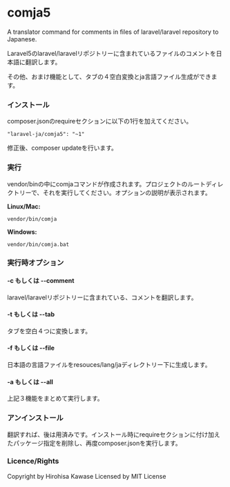 # comja5

A translator command for comments in files of laravel/laravel repository to Japanese.

Laravel5のlaravel/laravelリポジトリーに含まれているファイルのコメントを日本語に翻訳します。

その他、おまけ機能として、タブの４空白変換とja言語ファイル生成ができます。

### インストール

composer.jsonのrequireセクションに以下の1行を加えてください。

~~~
"laravel-ja/comja5": "~1"
~~~

修正後、composer updateを行います。

### 実行

vendor/binの中にcomjaコマンドが作成されます。プロジェクトのルートディレクトリーで、それを実行してください。オプションの説明が表示されます。

**Linux/Mac:**

~~~
vendor/bin/comja
~~~

**Windows:**

~~~
vendor/bin/comja.bat
~~~

### 実行時オプション

#### -c もしくは --comment

laravel/laravelリポジトリーに含まれている、コメントを翻訳します。

#### -t もしくは --tab

タブを空白４つに変換します。

#### -f もしくは --file

日本語の言語ファイルをresouces/lang/jaディレクトリー下に生成します。

#### -a もしくは --all

上記３機能をまとめて実行します。

### アンインストール

翻訳すれば、後は用済みです。インストール時にrequireセクションに付け加えたパッケージ指定を削除し、再度composer.jsonを実行します。

### Licence/Rights

Copyright by Hirohisa Kawase
Licensed by MIT License
